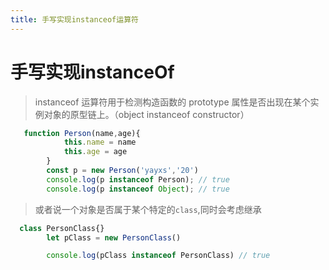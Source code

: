 ```yaml
---
title: 手写实现instanceof运算符
---
```

# 手写实现instanceOf

>instanceof 运算符用于检测构造函数的 prototype 属性是否出现在某个实例对象的原型链上。（object instanceof constructor）
```js
   function Person(name,age){
            this.name = name
            this.age = age
        }
        const p = new Person('yayxs','20')
        console.log(p instanceof Person); // true
        console.log(p instanceof Object); // true
```

>或者说一个对象是否属于某个特定的`class`,同时会考虑继承 

```js
  class PersonClass{}
        let pClass = new PersonClass()

        console.log(pClass instanceof PersonClass) // true
```